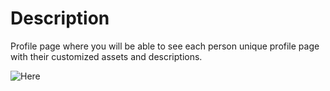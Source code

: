 # Description

Profile page where you will be able to see each person unique profile page with their customized assets and descriptions.

![Here](https://i.imgur.com/YR1mfba.png)
